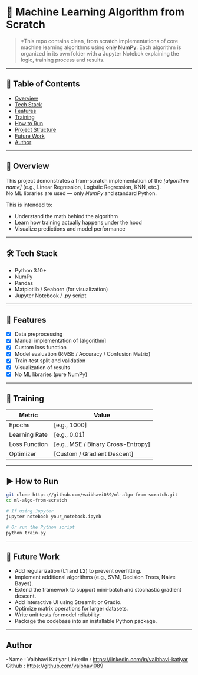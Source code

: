 # 🧠 Machine Learning Algorithm from Scratch

> *This repo contains clean, from scratch implementations of core machine learning algorithms using **only NumPy**. Each algorithm is organized in its own folder with a Jupyter Notebok explaining the logic, training process and results.
---

## 📌 Table of Contents

- [Overview](#overview)
- [Tech Stack](#tech-stack)
- [Features](#features)
- [Training](#training)
- [How to Run](#how-to-run)
- [Project Structure](#project-structure)
- [Future Work](#future-work)
- [Author](#author)

---

## 📖 Overview

This project demonstrates a from-scratch implementation of the *[algorithm name]* (e.g., Linear Regression, Logistic Regression, KNN, etc.).  
No ML libraries are used — only *NumPy* and standard Python.

This is intended to:
- Understand the math behind the algorithm
- Learn how training actually happens under the hood
- Visualize predictions and model performance

---

## 🛠 Tech Stack

- Python 3.10+
- NumPy
- Pandas
- Matplotlib / Seaborn (for visualization)
- Jupyter Notebook / .py script

---


## 🌟 Features

- [x] Data preprocessing
- [x] Manual implementation of [algorithm]
- [x] Custom loss function
- [x] Model evaluation (RMSE / Accuracy / Confusion Matrix)
- [x] Train-test split and validation
- [x] Visualization of results
- [x] No ML libraries (pure NumPy)

---

## 🧠 Training

| Metric | Value |
|--------|-------|
| Epochs | [e.g., 1000] |
| Learning Rate | [e.g., 0.01] |
| Loss Function | [e.g., MSE / Binary Cross-Entropy] |
| Optimizer | [Custom / Gradient Descent] |

---


## ▶ How to Run

```bash
git clone https://github.com/vaibhavi089/ml-algo-from-scratch.git
cd ml-algo-from-scratch

# If using Jupyter
jupyter notebook your_notebook.ipynb

# Or run the Python script
python train.py

```

---


## 🔮 Future Work

- Add regularization (L1 and L2) to prevent overfitting.
- Implement additional algorithms (e.g., SVM, Decision Trees, Naive Bayes).
- Extend the framework to support mini-batch and stochastic gradient descent.
- Add interactive UI using Streamlit or Gradio.
- Optimize matrix operations for larger datasets.
- Write unit tests for model reliability.
- Package the codebase into an installable Python package.


---

## Author
-Name : Vaibhavi Katiyar
LinkedIn : https://linkedin.com/in/vaibhavi-katiyar
Github : https://github.com/vaibhavi089




